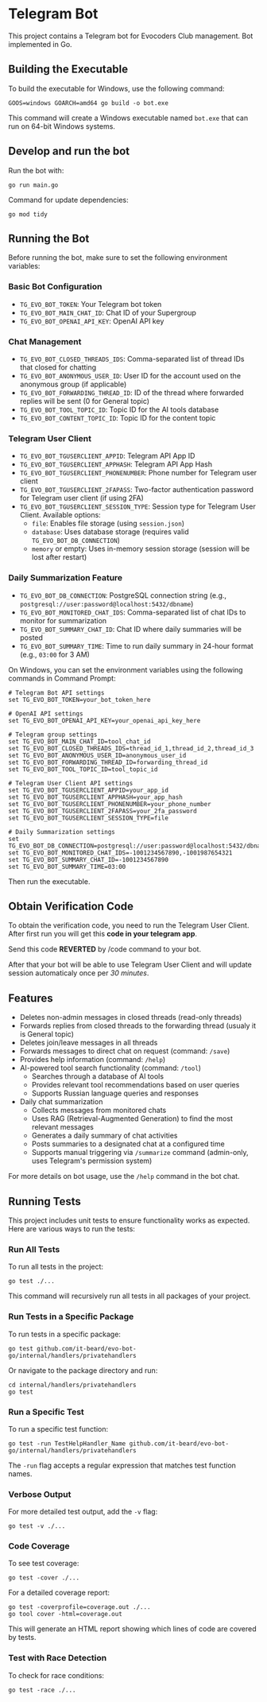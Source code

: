 # Telegram Bot

This project contains a Telegram bot for Evocoders Club management. Bot implemented in Go.

## Building the Executable

To build the executable for Windows, use the following command:

```shell
GOOS=windows GOARCH=amd64 go build -o bot.exe
```

This command will create a Windows executable named `bot.exe` that can run on 64-bit Windows systems.

## Develop and run the bot

Run the bot with:

```shell
go run main.go  
```

Command for update dependencies:

```shell
go mod tidy
```

## Running the Bot

Before running the bot, make sure to set the following environment variables:

### Basic Bot Configuration
- `TG_EVO_BOT_TOKEN`: Your Telegram bot token
- `TG_EVO_BOT_MAIN_CHAT_ID`: Chat ID of your Supergroup
- `TG_EVO_BOT_OPENAI_API_KEY`: OpenAI API key

### Chat Management
- `TG_EVO_BOT_CLOSED_THREADS_IDS`: Comma-separated list of thread IDs that closed for chatting
- `TG_EVO_BOT_ANONYMOUS_USER_ID`: User ID for the account used on the anonymous group (if applicable)
- `TG_EVO_BOT_FORWARDING_THREAD_ID`: ID of the thread where forwarded replies will be sent (0 for General topic)
- `TG_EVO_BOT_TOOL_TOPIC_ID`: Topic ID for the AI tools database
- `TG_EVO_BOT_CONTENT_TOPIC_ID`: Topic ID for the content topic

### Telegram User Client
- `TG_EVO_BOT_TGUSERCLIENT_APPID`: Telegram API App ID
- `TG_EVO_BOT_TGUSERCLIENT_APPHASH`: Telegram API App Hash
- `TG_EVO_BOT_TGUSERCLIENT_PHONENUMBER`: Phone number for Telegram user client
- `TG_EVO_BOT_TGUSERCLIENT_2FAPASS`: Two-factor authentication password for Telegram user client (if using 2FA)
- `TG_EVO_BOT_TGUSERCLIENT_SESSION_TYPE`: Session type for Telegram User Client. Available options:
  - `file`: Enables file storage (using `session.json`)
  - `database`: Uses database storage (requires valid `TG_EVO_BOT_DB_CONNECTION`)
  - `memory` or empty: Uses in-memory session storage (session will be lost after restart)

### Daily Summarization Feature
- `TG_EVO_BOT_DB_CONNECTION`: PostgreSQL connection string (e.g., `postgresql://user:password@localhost:5432/dbname`)
- `TG_EVO_BOT_MONITORED_CHAT_IDS`: Comma-separated list of chat IDs to monitor for summarization
- `TG_EVO_BOT_SUMMARY_CHAT_ID`: Chat ID where daily summaries will be posted
- `TG_EVO_BOT_SUMMARY_TIME`: Time to run daily summary in 24-hour format (e.g., `03:00` for 3 AM)

On Windows, you can set the environment variables using the following commands in Command Prompt:

```shell
# Telegram Bot API settings
set TG_EVO_BOT_TOKEN=your_bot_token_here

# OpenAI API settings
set TG_EVO_BOT_OPENAI_API_KEY=your_openai_api_key_here

# Telegram group settings
set TG_EVO_BOT_MAIN_CHAT_ID=tool_chat_id
set TG_EVO_BOT_CLOSED_THREADS_IDS=thread_id_1,thread_id_2,thread_id_3
set TG_EVO_BOT_ANONYMOUS_USER_ID=anonymous_user_id
set TG_EVO_BOT_FORWARDING_THREAD_ID=forwarding_thread_id
set TG_EVO_BOT_TOOL_TOPIC_ID=tool_topic_id

# Telegram User Client API settings
set TG_EVO_BOT_TGUSERCLIENT_APPID=your_app_id
set TG_EVO_BOT_TGUSERCLIENT_APPHASH=your_app_hash
set TG_EVO_BOT_TGUSERCLIENT_PHONENUMBER=your_phone_number
set TG_EVO_BOT_TGUSERCLIENT_2FAPASS=your_2fa_password
set TG_EVO_BOT_TGUSERCLIENT_SESSION_TYPE=file

# Daily Summarization settings
set TG_EVO_BOT_DB_CONNECTION=postgresql://user:password@localhost:5432/dbname
set TG_EVO_BOT_MONITORED_CHAT_IDS=-1001234567890,-1001987654321
set TG_EVO_BOT_SUMMARY_CHAT_ID=-1001234567890
set TG_EVO_BOT_SUMMARY_TIME=03:00
```

Then run the executable.

## Obtain Verification Code

To obtain the verification code, you need to run the Telegram User Client. 
After first run you will get this **code in your telegram app**. 

Send this code **REVERTED** by /code command to your bot.

After that your bot will be able to use Telegram User Client and will update session automaticaly once per _30 minutes_.

## Features

- Deletes non-admin messages in closed threads (read-only threads)
- Forwards replies from closed threads to the forwarding thread (usualy it is General topic)
- Deletes join/leave messages in all threads
- Forwards messages to direct chat on request (command: `/save`)
- Provides help information (command: `/help`)
- AI-powered tool search functionality (command: `/tool`)
  - Searches through a database of AI tools
  - Provides relevant tool recommendations based on user queries
  - Supports Russian language queries and responses
- Daily chat summarization
  - Collects messages from monitored chats
  - Uses RAG (Retrieval-Augmented Generation) to find the most relevant messages
  - Generates a daily summary of chat activities
  - Posts summaries to a designated chat at a configured time
  - Supports manual triggering via `/summarize` command (admin-only, uses Telegram's permission system)

For more details on bot usage, use the `/help` command in the bot chat.

## Running Tests

This project includes unit tests to ensure functionality works as expected. Here are various ways to run the tests:

### Run All Tests

To run all tests in the project:

```shell
go test ./...
```

This command will recursively run all tests in all packages of your project.

### Run Tests in a Specific Package

To run tests in a specific package:

```shell
go test github.com/it-beard/evo-bot-go/internal/handlers/privatehandlers
```

Or navigate to the package directory and run:

```shell
cd internal/handlers/privatehandlers
go test
```

### Run a Specific Test

To run a specific test function:

```shell
go test -run TestHelpHandler_Name github.com/it-beard/evo-bot-go/internal/handlers/privatehandlers
```

The `-run` flag accepts a regular expression that matches test function names.

### Verbose Output

For more detailed test output, add the `-v` flag:

```shell
go test -v ./...
```

### Code Coverage

To see test coverage:

```shell
go test -cover ./...
```

For a detailed coverage report:

```shell
go test -coverprofile=coverage.out ./...
go tool cover -html=coverage.out
```

This will generate an HTML report showing which lines of code are covered by tests.

### Test with Race Detection

To check for race conditions:

```shell
go test -race ./...
```
